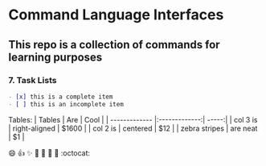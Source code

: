 # Command Language Interfaces

## This repo is a collection of commands for learning purposes

### 7. **Task Lists**
```markdown
- [x] this is a complete item
- [ ] this is an incomplete item
```

Tables:
| Tables        | Are           | Cool  |
| ------------- |:-------------:| -----:|
| col 3 is      | right-aligned | $1600 |
| col 2 is      | centered      |   $12 |
| zebra stripes | are neat      |    $1 |


:smile: :+1: :sparkles: :camel: :tada: :rocket: :metal: :octocat:
